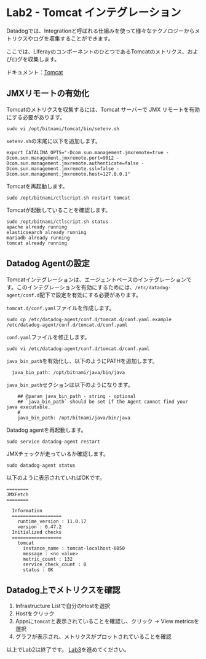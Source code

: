 # Lab2 - Tomcat インテグレーション

Datadogでは、Integrationと呼ばれる仕組みを使って様々なテクノロジーからメトリクスやログを収集することができます。

ここでは、LiferayのコンポーネントのひとつであるTomcatのメトリクス、およびログを収集します。

ドキュメント：[Tomcat](https://docs.datadoghq.com/ja/integrations/tomcat/?tab=host)

## JMXリモートの有効化
Tomcatのメトリクスを収集するには、Tomcat サーバーで JMX リモートを有効にする必要があります。
```
sudo vi /opt/bitnami/tomcat/bin/setenv.sh
```
`setenv.sh`の末尾に以下を追加します。
```
export CATALINA_OPTS="-Dcom.sun.management.jmxremote=true -Dcom.sun.management.jmxremote.port=9012 -Dcom.sun.management.jmxremote.authenticate=false -Dcom.sun.management.jmxremote.ssl=false -Dcom.sun.management.jmxremote.host=127.0.0.1"
```
Tomcatを再起動します。
```
sudo /opt/bitnami/ctlscript.sh restart tomcat
```
Tomcatが起動していることを確認します。
```
sudo /opt/bitnami/ctlscript.sh status
apache already running
elasticsearch already running
mariadb already running
tomcat already running
```

## Datadog Agentの設定

Tomcatインテグレーションは、エージェントベースのインテグレーションです。このインテグレーションを有効にするためには、`/etc/datadog-agent/conf.d`配下で設定を有効にする必要があります。

`tomcat.d/conf.yaml`ファイルを作成します。
```
sudo cp /etc/datadog-agent/conf.d/tomcat.d/conf.yaml.example /etc/datadog-agent/conf.d/tomcat.d/conf.yaml
```
`conf.yaml`ファイルを修正します。
```
sudo vi /etc/datadog-agent/conf.d/tomcat.d/conf.yaml
```
`java_bin_path`を有効化し、以下のようにPATHを追加します。
```
  java_bin_path: /opt/bitnami/java/bin/java
```
`java_bin_path`セクションは以下のようになります。
```
    ## @param java_bin_path - string - optional
    ## `java_bin_path` should be set if the Agent cannot find your java executable.
    #
    java_bin_path: /opt/bitnami/java/bin/java
```
Datadog agentを再起動します。
```
sudo service datadog-agent restart
```

JMXチェックが走っているか確認します。

```
sudo datadog-agent status
```

以下のように表示されていればOKです。

```
========
JMXFetch
========

  Information
  ==================
    runtime_version : 11.0.17
    version : 0.47.2
  Initialized checks
  ==================
    tomcat
      instance_name : tomcat-localhost-8050
      message : <no value>
      metric_count : 132
      service_check_count : 0
      status : OK
```


## Datadog上でメトリクスを確認

1. Infrastructure Listで自分のHostを選択
2. Hostをクリック
3. Appsに`tomcat`と表示されていることを確認し、クリック → View metricsを選択
4. グラフが表示され、メトリクスがプロットされていることを確認


以上でLab2は終了です。
[Lab3](../Lab3)を進めてください。

